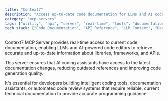 ```yaml
---
title: "Context7"
description: "Access up-to-date code documentation for LLMs and AI code editors."
category: "mcp-servers"
tags: ["utility", "api", "server", "real-time", "tools", "documentation", "AI", "LLM"]
tech_stack: ["Code Documentation", "API Reference", "LLM Context", "Developer Tools", "AI-powered Code Editors"]
---
```


Context7 MCP Server provides real-time access to current code documentation, enabling LLMs and AI-powered code editors to retrieve accurate and up-to-date information about libraries, frameworks, and APIs. 

This server ensures that AI coding assistants have access to the latest documentation changes, reducing outdated references and improving code generation quality. 

It's essential for developers building intelligent coding tools, documentation assistants, or automated code review systems that require reliable, current technical documentation to provide accurate programming guidance.